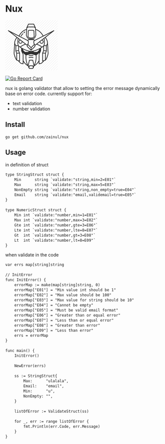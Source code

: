 # Nux

![Alt text](logo.png?raw=true "Clean Architecture")

[![Go Report Card](https://goreportcard.com/badge/github.com/zainul/nux)](https://goreportcard.com/report/github.com/zainul/nux)

nux is golang validator that allow to setting the error message dynamically base on error code.
currently support for:

- text validation
- number validation

## Install

```
go get github.com/zainul/nux
```

## Usage

in definition of struct

```
type StringStruct struct {
	Min      string `validate:"string,min=2=E01"`
	Max      string `validate:"string,max=5=E03"`
	NonEmpty string `validate:"string,non_empty=true=E04"`
	Email    string `validate:"email,validemail=true=E05"`
}

type NumericStruct struct {
	Min int `validate:"number,min=1=E01"`
	Max int `validate:"number,max=3=E02"`
	Gte int `validate:"number,gte=3=E06"`
	Lte int `validate:"number,lte=8=E07"`
	Gt  int `validate:"number,gt=3=E08"`
	Lt  int `validate:"number,lt=8=E09"`
}

```


when validate in the code

```
var errs map[string]string

// InitError
func InitError() {
	errorMap := make(map[string]string, 0)
	errorMap["E01"] = "Min value int should be 1"
	errorMap["E02"] = "Max value should be 100"
	errorMap["E03"] = "Max value for string should be 10"
	errorMap["E04"] = "Cannot be empty"
	errorMap["E05"] = "Must be valid email format"
	errorMap["E06"] = "Greater than or equal error"
	errorMap["E07"] = "Less than or equal error"
	errorMap["E08"] = "Greater than error"
	errorMap["E09"] = "Less than error"
	errs = errorMap
}

func main() {
    InitError()

	NewError(errs)

	ss := StringStruct{
		Max:      "ulalala",
		Email:    "email",
		Min:      "u",
		NonEmpty: "",
	}
	
    listOfError := ValidateStruct(ss)

    for _, err := range listOfError {
        fmt.Println(err.Code, err.Message)
    }
}
```